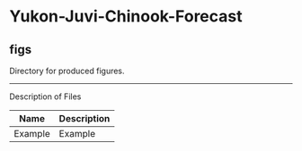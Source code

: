 # Yukon-Juvi-Chinook-Forecast
## figs
Directory for produced figures.

***
Description of Files

Name                                    | Description
----------------------------------------|--------------------------------
Example                                 | Example

